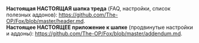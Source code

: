 <strong>Настоящая НАСТОЯЩАЯ шапка треда</strong> (FAQ, настройки, список полезных аддонов): <a href="https://github.com/The-OP/Fox/blob/master/header.md">https://github.com/The-OP/Fox/blob/master/header.md</a>.<br/><strong>Настоящее НАСТОЯЩЕЕ приложение к шапке</strong> (продвинутые настройки и аддоны): <a href="https://github.com/The-OP/Fox/blob/master/addendum.md">https://github.com/The-OP/Fox/blob/master/addendum.md</a>.
